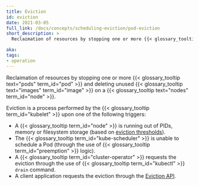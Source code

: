 ```yaml
---
title: Eviction
id: eviction
date: 2021-03-05
full_link: /docs/concepts/scheduling-eviction/pod-eviction
short_description: >
  Reclaimation of resources by stopping one or more {{< glossary_tooltip text="pods" term_id="pod" >}} and deleting unused {{< glossary_tooltip text="images" term_id="image" >}} on a {{< glossary_tooltip text="nodes" term_id="node" >}}.

aka:
tags:
- operation
---
```

 Reclaimation of resources by stopping one or more {{< glossary_tooltip text="pods" term_id="pod" >}} and deleting unused {{< glossary_tooltip text="images" term_id="image" >}} on a {{< glossary_tooltip text="nodes" term_id="node" >}}.

<!--more-->

Eviction is a process performed by the {{< glossary_tooltip term_id="kubelet" >}} upon one of the following triggers:
* A {{< glossary_tooltip term_id="node" >}} is running out of PIDs, memory or filesystem storage (based on [eviction thresholds](/docs/tasks/administer-cluster/out-of-resource/#eviction-thresholds)).
* The {{< glossary_tooltip term_id="kube-scheduler" >}} is unable to schedule a Pod (through the use of {{< glossary_tooltip term_id="preemption" >}} logic).
* A {{< glossary_tooltip term_id="cluster-operator" >}} requests the eviction through the use of {{< glossary_tooltip term_id="kubectl" >}} `drain` command.
* A client application requests the eviction through the [Eviction API](/docs/tasks/administer-cluster/safely-drain-node/#eviction-api).
